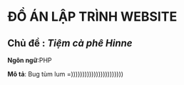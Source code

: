 # **ĐỒ ÁN LẬP TRÌNH WEBSITE** #

## Chủ đề :  _Tiệm cà phê Hinne_ ##

**Ngôn ngữ**:PHP

**Mô tả**: Bug tùm lum =)))))))))))))))))))))))
